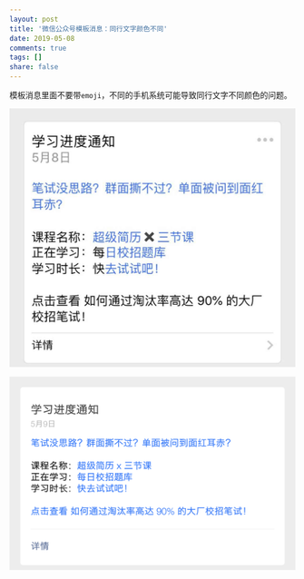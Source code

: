 ```yaml
---
layout: post
title: '微信公众号模板消息：同行文字颜色不同'
date: 2019-05-08
comments: true
tags: []
share: false
---
```


模板消息里面不要带`emoji`，不同的手机系统可能导致同行文字不同颜色的问题。

![](../assets/images/2019-05-09-微信模板消息同行文字颜色不同-02.jpeg)

![](../assets/images/2019-05-09-微信模板消息同行文字颜色不同-01.png)
